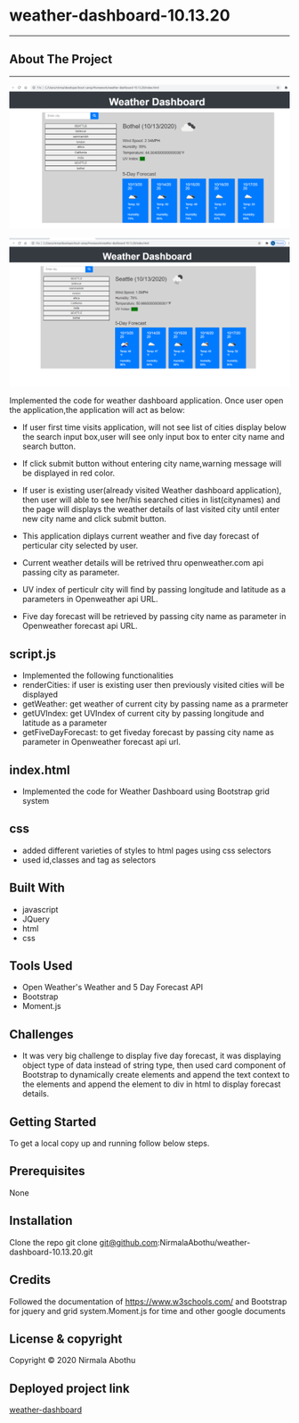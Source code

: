 # weather-dashboard-10.13.20

---

## About The Project

---

![alt text](Assets/Images/image1.PNG)

![alt text](Assets/Images/image3.PNG)

Implemented the code for weather dashboard application.
Once user open the application,the application will act as below:

-    If user first time visits application, will not see list of cities
     display below the search input box,user will see only input box to enter city name and search button.
-    If click submit button without entering city name,warning
     message will be displayed in red color.
-    If user is existing user(already visited Weather dashboard application),
     then user will able to see her/his searched cities in list(citynames) and
     the page will displays the weather details of last visited city until
     enter new city name and click submit button.

-    This application diplays current weather and five day forecast of perticular
     city selected by user.
-    Current weather details will be retrived thru openweather.com api passing city as parameter.
-    UV index of perticulr city will find by passing longitude and latitude as
     a parameters in Openweather api URL.
-    Five day forecast will be retrieved by passing city name as parameter in Openweather forecast api URL.

## script.js

-    Implemented the following functionalities
-    renderCities: if user is existing user then previously visited cities will
     be displayed
-    getWeather: get weather of current city by passing name as a prarmeter
-    getUVIndex: get UVIndex of current city by passing longitude and latitude as
     a parameter
-    getFiveDayForecast: to get fiveday forecast by passing city name as parameter in Openweather forecast api url.

## index.html

-    Implemented the code for Weather Dashboard using Bootstrap grid system

## css

-    added different varieties of styles to html pages using css selectors
-    used id,classes and tag as selectors

## Built With

-    javascript
-    JQuery
-    html
-    css

## Tools Used

-    Open Weather's Weather and 5 Day Forecast API
-    Bootstrap
-    Moment.js

## Challenges

-    It was very big challenge to display five day forecast,
     it was displaying object type of data instead of string type,
     then used card component of Bootstrap to dynamically create elements and append the text context to the elements and append the element to div in html to display forecast details.

## Getting Started

To get a local copy up and running follow below steps.

## Prerequisites

None

## Installation

Clone the repo
git clone git@github.com:NirmalaAbothu/weather-dashboard-10.13.20.git

## Credits

Followed the documentation of https://www.w3schools.com/ and Bootstrap for jquery and grid system.Moment.js for time and other google documents

## License & copyright

Copyright © 2020 Nirmala Abothu

## Deployed project link

[weather-dashboard](https://nirmalaabothu.github.io/weather-dashboard-10.13.20/)
